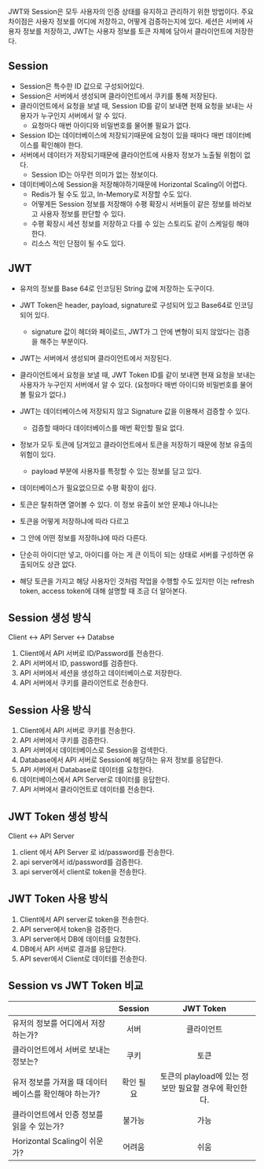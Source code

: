 JWT와 Session은 모두 사용자의 인증 상태를 유지하고 관리하기 위한 방법이다.
주요 차이점은 사용자 정보를 어디에 저장하고, 어떻게 검증하는지에 있다.
세션은 서버에 사용자 정보를 저장하고, JWT는 사용자 정보를 토큰 자체에 담아서 클라이언트에 저장한다.

## Session

- Session은 특수한 ID 값으로 구성되어있다.
- Session은 서버에서 생성되며 클라이언트에서 쿠키를 통해 저장된다.
- 클라이언트에서 요청을 보낼 때, Session ID를 같이 보내면 현재 요청을 보내는 사용자가 누구인지 서버에서 알 수 있다.
  - 요청마다 매번 아이디와 비밀번호를 물어볼 필요가 없다.
- Session ID는 데이터베이스에 저장되기때문에 요청이 있을 때마다 매번 데이터베이스를 확인해야 한다.
- 서버에서 데이터가 저장되기때문에 클라이언트에 사용자 정보가 노출될 위험이 없다.
  - Session ID는 아무런 의미가 없는 정보이다.
- 데이터베이스에 Session을 저장해야하기때문에 Horizontal Scaling이 어렵다.
  - Redis가 될 수도 있고, In-Memory로 저장할 수도 있다.
  - 어떻게든 Session 정보를 저장해야 수평 확장시 서버들이 같은 정보를 바라보고 사용자 정보를 판단할 수 있다.
  - 수평 확장시 세션 정보를 저장하고 다를 수 있는 스토리도 같이 스케일링 해야 한다.
  - 리소스 적인 단점이 될 수도 있다.

## JWT

- 유저의 정보를 Base 64로 인코딩된 String 값에 저장하는 도구이다.
- JWT Token은 header, payload, signature로 구성되어 있고 Base64로 인코딩 되어 있다.
  - signature 값이 헤더와 페이로드, JWT가 그 안에 변형이 되지 않았다는 검증을 해주는 부분이다.
- JWT는 서버에서 생성되며 클라이언트에서 저장된다.
- 클라이언트에서 요청을 보낼 때, JWT Token ID를 같이 보내면 현재 요청을 보내는 사용자가 누구인지 서버에서 알 수 있다. (요청마다 매번 아이디와 비밀번호를 물어볼 필요가 없다.)
- JWT는 데이터베이스에 저장되지 않고 Signature 값을 이용해서 검증할 수 있다.
  - 검증할 때마다 데이터베이스를 매번 확인할 필요 없다.
- 정보가 모두 토큰에 담겨있고 클라이언트에서 토큰을 저장하기 때문에 정보 유출의 위험이 있다.
  - payload 부분에 사용자를 특정할 수 있는 정보를 담고 있다.
- 데이터베이스가 필요없으므로 수평 확장이 쉽다.

- 토큰은 탈취하면 열어볼 수 있다. 이 정보 유출이 보안 문제냐 아니냐는
- 토큰을 어떻게 저장하냐에 따라 다르고
- 그 안에 어떤 정보를 저장하냐에 따라 다른다.
- 단순히 아이디만 넣고, 아이디를 아는 게 큰 이득이 되는 상태로 서버를 구성하면 유출되어도 상관 없다.
- 해당 토큰을 가지고 해당 사용자인 것처럼 작업을 수행할 수도 있지만 이는 refresh token, access token에 대해 설명할 때 조금 더 알아본다.

## Session 생성 방식

Client ↔ API Server ↔ Databse

1. Client에서 API 서버로 ID/Password를 전송한다.
2. API 서버에서 ID, password를 검증한다.
3. API 서버에서 세션을 생성하고 데이터베이스로 저장한다.
4. API 서버에서 쿠키를 클라이언트로 전송한다.

## Session 사용 방식

1. Client에서 API 서버로 쿠키를 전송한다.
2. API 서버에서 쿠키를 검증한다.
3. API 서버에서 데이터베이스로 Session을 검색한다.
4. Database에서 API 서버로 Session에 해당하는 유저 정보를 응답한다.
5. API 서버에서 Database로 데이터를 요청한다.
6. 데이터베이스에서 API Server로 데이터를 응답한다.
7. API 서버에서 클라이언트로 데이터를 전송한다.

## JWT Token 생성 방식

Client ↔ API Server

1. client 에서 API Server 로 id/password를 전송한다.
2. api server에서 id/password를 검증한다.
3. api server에서 client로 token을 전송한다.

## JWT Token 사용 방식

1. Client에서 API server로 token을 전송한다.
2. API server에서 token을 검증한다.
3. API server에서 DB에 데이터를 요청한다.
4. DB에서 API 서버로 결과를 응답한다.
5. API sever에서 Client로 데이터를 전송한다.

## Session vs JWT Token 비교

|                                                       |  Session  |                       JWT Token                       |
| :---------------------------------------------------- | :-------: | :---------------------------------------------------: |
| 유저의 정보를 어디에서 저장하는가?                    |   서버    |                      클라이언트                       |
| 클라이언트에서 서버로 보내는 정보는?                  |   쿠키    |                         토큰                          |
| 유저 정보를 가져올 때 데이터베이스를 확인해야 하는가? | 확인 필요 | 토큰의 playload에 있는 정보만 필요할 경우에 확인한다. |
| 클라이언트에서 인증 정보를 읽을 수 있는가?            |  불가능   |                         가능                          |
| Horizontal Scaling이 쉬운가?                          |  어려움   |                         쉬움                          |
